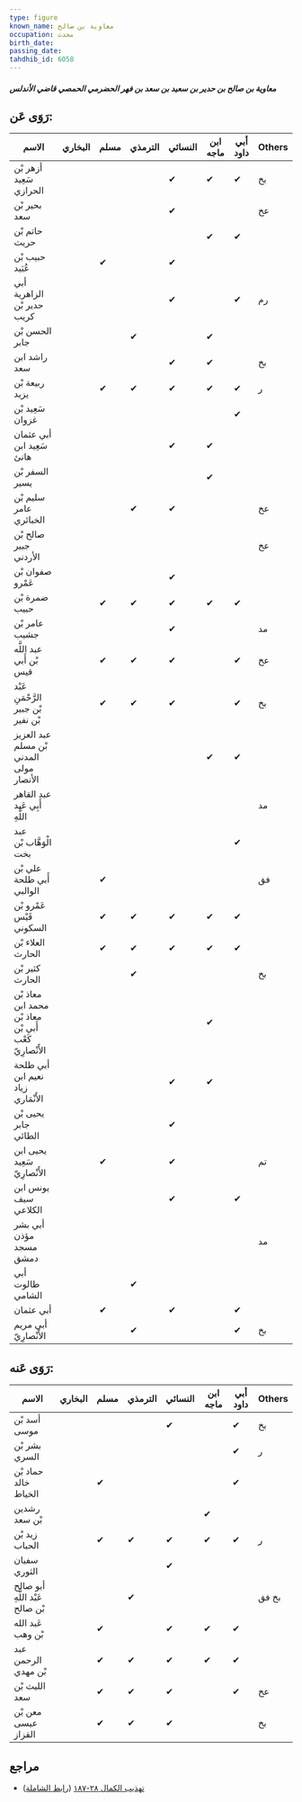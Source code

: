 ```yaml
---
type: figure
known_name: معاوية بن صالح
occupation: محدث
birth_date:
passing_date:
tahdhib_id: 6058
---
```

##### معاوية بن صالح بن حدير بن سعيد بن سعد بن فهر الحضرمي الحمصي قاضي الأندلس

## رَوَى عَن:
| الاسم                                                  | البخاري | مسلم | الترمذي | النسائي | ابن ماجه | أبي داود | Others |
| ------------------------------------------------------ | ------- | ---- | ------- | ------- | -------- | -------- | ------ |
| أزهر بْن سَعِيد الحرازي                                |         |      |         | ✔       | ✔        | ✔        | بخ     |
| بحير بْن سعد                                           |         |      |         | ✔       |          |          | عخ     |
| حاتم بْن حريث                                          |         |      |         |         | ✔        | ✔        |        |
| حبيب بْن عُبَيد                                        |         | ✔    |         | ✔       |          |          |        |
| أبي الزاهرية حدير بْن كريب                             |         |      |         | ✔       |          | ✔        | رم     |
| الحسن بْن جابر                                         |         |      | ✔       |         | ✔        |          |        |
| راشد ابن سعد                                           |         |      |         | ✔       | ✔        |          | بخ     |
| ربيعة بْن يزيد                                         |         | ✔    | ✔       | ✔       | ✔        | ✔        | ر      |
| سَعِيد بْن غزوان                                       |         |      |         |         |          | ✔        |        |
| أبي عثمان سَعِيد ابن هانئ                              |         |      |         | ✔       | ✔        |          |        |
| السفر بْن يسير                                         |         |      |         |         | ✔        |          |        |
| سليم بْن عامر الخبائري                                 |         |      | ✔       | ✔       |          |          | عخ     |
| صالح بْن جبير الأردني                                  |         |      |         |         |          |          | عخ     |
| صفوان بْن عَمْرو                                       |         |      |         | ✔       |          |          |        |
| ضمرة بْن حبيب                                          |         | ✔    | ✔       | ✔       | ✔        | ✔        |        |
| عامر بْن جشيب                                          |         |      |         | ✔       |          |          | مد     |
| عبد اللَّه بْن أَبي قيس                                |         | ✔    | ✔       | ✔       |          | ✔        | عخ     |
| عَبْد الرَّحْمَنِ بْن جبير بْن نفير                    |         | ✔    | ✔       | ✔       |          | ✔        | بخ     |
| عبد العزيز بْن مسلم المدني مولى الأنصار                |         |      |         |         | ✔        | ✔        |        |
| عبد القاهر أَبِي عَبد اللَّهِ                          |         |      |         |         |          |          | مد     |
| عبد الْوَهَّاب بْن بخت                                 |         |      |         |         |          | ✔        |        |
| علي بْن أَبي طلحة الوالبي                              |         | ✔    |         |         |          |          | فق     |
| عَمْرو بْن قَيْس السكوني                               |         | ✔    | ✔       | ✔       | ✔        | ✔        |        |
| العلاء بْن الحارث                                      |         | ✔    | ✔       | ✔       | ✔        | ✔        |        |
| كثير بْن الحارث                                        |         |      | ✔       |         |          |          | بخ     |
| معاذ بْن محمد ابن معاذ بْن أَبي بْن كَعْب الأَنْصارِيّ |         |      |         |         | ✔        |          |        |
| أبي طلحة نعيم ابن زياد الأَنْمَاري                     |         |      |         | ✔       | ✔        |          |        |
| يحيى بْن جابر الطائي                                   |         |      |         | ✔       |          |          |        |
| يحيى ابن سَعِيد الأَنْصارِيّ                           |         | ✔    |         | ✔       |          |          | تم     |
| يونس ابن سيف الكلاعي                                   |         |      |         | ✔       |          | ✔        |        |
| أبي بشر مؤذن مسجد دمشق                                 |         |      |         |         |          |          | مد     |
| أبي طالوت الشامي                                       |         |      | ✔       |         |          |          |        |
| أبي عثمان                                              |         | ✔    |         | ✔       |          | ✔        |        |
| أبي مريم الأَنْصارِيّ                                  |         |      | ✔       |         |          | ✔        | بخ     |
## رَوَى عَنه:
| الاسم                           | البخاري | مسلم | الترمذي | النسائي | ابن ماجه | أبي داود | Others |
| ------------------------------- | ------- | ---- | ------- | ------- | -------- | -------- | ------ |
| أسد بْن موسى                    |         |      |         | ✔       |          | ✔        | بخ     |
| بشر بْن السري                   |         |      |         |         |          | ✔        | ر      |
| حماد بْن خالد الخياط            |         | ✔    |         |         |          | ✔        |        |
| رشدين بْن سعد                   |         |      |         |         | ✔        |          |        |
| زيد بْن الحباب                  |         | ✔    | ✔       | ✔       | ✔        | ✔        | ر      |
| سفيان الثوري                    |         |      |         | ✔       |          |          |        |
| أبو صالح عَبْد اللَّهِ بْن صالح |         |      | ✔       |         |          |          | بخ فق  |
| عَبد الله بْن وهب               |         | ✔    |         | ✔       | ✔        | ✔        |        |
| عبد الرحمن بْن مهدي             |         | ✔    | ✔       | ✔       | ✔        | ✔        |        |
| الليث بْن سعد                   |         | ✔    | ✔       | ✔       |          | ✔        | عخ     |
| معن بْن عيسى القزاز             |         | ✔    | ✔       | ✔       |          |          | بخ     |
## مراجع
- [تهذيب الكمال ٢٨-١٨٧](obsidian://open?vault=Tahdhib-al-Kamal&file=Figures/٦٠٥٨-معاوية%20بن%20صالح%20بن%20حدير%20بن%20سعيد%20بن%20سعد%20بن%20فهر%20الحضرمي%20الحمصي%20قاضي%20الأندلس) ([رابط الشاملة](https://shamela.ws/book/3722/15162))
